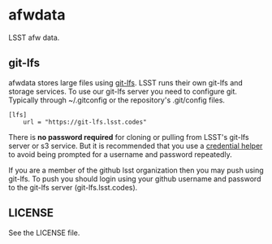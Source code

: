 afwdata
=======

LSST afw data.


git-lfs
-------

afwdata stores large files using [git-lfs](https://git-lfs.github.com/). LSST runs their own git-lfs and storage services. To use our git-lfs server you need to configure git. Typically through ~/.gitconfig or the repository's .git/config files.

```
[lfs]
	url = "https://git-lfs.lsst.codes"
```

There is **no password required** for cloning or pulling from LSST's git-lfs server or s3 service. But it is recommended that you use a [credential helper](https://help.github.com/articles/caching-your-github-password-in-git/) to avoid being prompted for a username and password repeatedly.

If you are a member of the github lsst organization then you may push using git-lfs. To push you should login using your github username and password to the git-lfs server (git-lfs.lsst.codes).


LICENSE
-------

See the LICENSE file.
